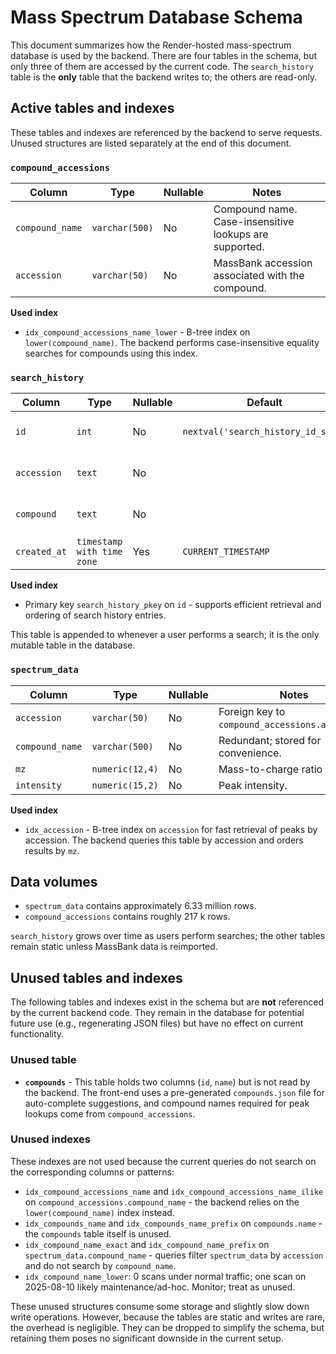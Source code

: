 # Mass Spectrum Database Schema

This document summarizes how the Render-hosted mass-spectrum database is used by the backend. There are four tables in the schema, but only three of them are accessed by the current code. The `search_history` table is the **only** table that the backend writes to; the others are read-only.

## Active tables and indexes

These tables and indexes are referenced by the backend to serve requests. Unused structures are listed separately at the end of this document.

### `compound_accessions`

| Column          | Type           | Nullable | Notes                                                  |
| --------------- | -------------- | -------- | ------------------------------------------------------ |
| `compound_name` | `varchar(500)` | No       | Compound name. Case-insensitive lookups are supported. |
| `accession`     | `varchar(50)`  | No       | MassBank accession associated with the compound.       |

**Used index**

- `idx_compound_accessions_name_lower` - B-tree index on `lower(compound_name)`. The backend performs case-insensitive equality searches for compounds using this index.

### `search_history`

| Column       | Type                       | Nullable | Default                            | Notes                            |
| ------------ | -------------------------- | -------- | ---------------------------------- | -------------------------------- |
| `id`         | `int`                      | No       | `nextval('search_history_id_seq')` | Primary key. Auto-incremented.   |
| `accession`  | `text`                     | No       |                                    | Accession looked up by the user. |
| `compound`   | `text`                     | No       |                                    | Compound name looked up.         |
| `created_at` | `timestamp with time zone` | Yes      | `CURRENT_TIMESTAMP`                | Time of search.                  |

**Used index**

- Primary key `search_history_pkey` on `id` - supports efficient retrieval and ordering of search history entries.

This table is appended to whenever a user performs a search; it is the only mutable table in the database.

### `spectrum_data`

| Column          | Type            | Nullable | Notes                                           |
| --------------- | --------------- | -------- | ----------------------------------------------- |
| `accession`     | `varchar(50)`   | No       | Foreign key to `compound_accessions.accession`. |
| `compound_name` | `varchar(500)`  | No       | Redundant; stored for convenience.              |
| `mz`            | `numeric(12,4)` | No       | Mass-to-charge ratio (m/z).                     |
| `intensity`     | `numeric(15,2)` | No       | Peak intensity.                                 |

**Used index**

- `idx_accession` - B-tree index on `accession` for fast retrieval of peaks by accession. The backend queries this table by accession and orders results by `mz`.

## Data volumes

- `spectrum_data` contains approximately 6.33 million rows.
- `compound_accessions` contains roughly 217 k rows.

`search_history` grows over time as users perform searches; the other tables remain static unless MassBank data is reimported.

## Unused tables and indexes

The following tables and indexes exist in the schema but are **not** referenced by the current backend code. They remain in the database for potential future use (e.g., regenerating JSON files) but have no effect on current functionality.

### Unused table

- **`compounds`** - This table holds two columns (`id`, `name`) but is not read by the backend. The front-end uses a pre-generated `compounds.json` file for auto-complete suggestions, and compound names required for peak lookups come from `compound_accessions`.

### Unused indexes

These indexes are not used because the current queries do not search on the corresponding columns or patterns:

- `idx_compound_accessions_name` and `idx_compound_accessions_name_ilike` on `compound_accessions.compound_name` - the backend relies on the `lower(compound_name)` index instead.
- `idx_compounds_name` and `idx_compounds_name_prefix` on `compounds.name` - the `compounds` table itself is unused.
- `idx_compound_name_exact` and `idx_compound_name_prefix` on `spectrum_data.compound_name` - queries filter `spectrum_data` by `accession` and do not search by `compound_name`.
- `idx_compound_name_lower`: 0 scans under normal traffic; one scan on 2025-08-10 likely maintenance/ad-hoc. Monitor; treat as unused.

These unused structures consume some storage and slightly slow down write operations. However, because the tables are static and writes are rare, the overhead is negligible. They can be dropped to simplify the schema, but retaining them poses no significant downside in the current setup.
